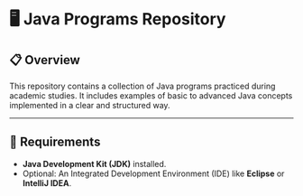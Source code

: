 # 🖥️ Java Programs Repository

## 📋 Overview
This repository contains a collection of Java programs practiced during academic studies. It includes examples of basic to advanced Java concepts implemented in a clear and structured way.

---

## 🔧 Requirements
- **Java Development Kit (JDK)** installed.
- Optional: An Integrated Development Environment (IDE) like **Eclipse** or **IntelliJ IDEA**.
